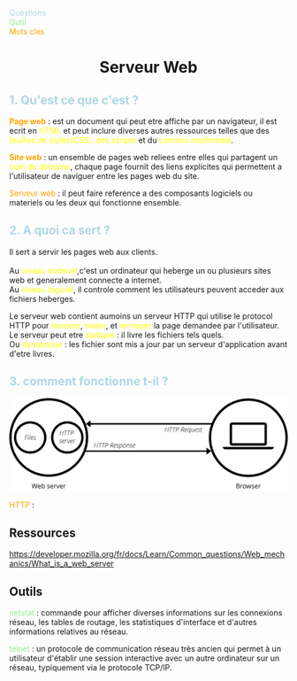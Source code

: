 <style>
r { color: Red }
o { color: Orange }
g { color: Green }
y { color: Yellow }
lb { color: LightBlue }
lg { color: LightGreen }          
</style>
<lb>Questions</lb>  
<lg>Outil</lg>  
<o>Mots cles</o>  

#	<p style="text-align: center;"> Serveur Web</p>

## <lb>1.	Qu'est ce que c'est ?</lb>

<o>**Page web**</o> : est un document qui peut etre affiche par un navigateur, il est ecrit en <y>HTML</y> et peut inclure diverses autres ressources telles que des <y>feuilles de styles(CSS), des scripts</y> et du <y>contenu multimedia</y>.

<o>**Site web**</o> :  un ensemble de pages web reliees entre elles qui partagent un <y>nom de domaine</y>, chaque page fournit des liens explicites qui permettent a l'utilisateur de naviguer entre les pages web du site.

<o>Serveur web</o> : il peut faire reference a des composants logiciels ou materiels ou les deux qui fonctionne ensemble.

## <lb>2.	A quoi ca sert ?<lb>

Il sert a servir les pages web aux clients.  
<br>Au <y>niveau materiel</y>,c'est un ordinateur qui heberge un ou plusieurs sites web et generalement connecte a internet.
<br> Au <y>niveau logiciel</y>, il controle comment les utilisateurs peuvent acceder aux fichiers heberges.

Le serveur web contient aumoins un serveur HTTP qui utilise le protocol HTTP pour <y>recevoir</y>, <y>traiter</y>, et <y>renvoyer</y> la page demandee par l'utilisateur.  
Le serveur peut etre <y>statique</y> : il livre les fichiers tels quels.<br> Ou <y>dynamique</y> : les fichier sont mis a jour par un serveur d'application avant d'etre livres.

## <lb>3.	comment fonctionne t-il ?</lb>

![fonctionnement du serveur](./img/web-server.svg)

<o>HTTP</o> : 

## Ressources

https://developer.mozilla.org/fr/docs/Learn/Common_questions/Web_mechanics/What_is_a_web_server


## Outils

<lg>netstat</lg> : commande pour afficher diverses informations sur les connexions réseau, les tables de routage, les statistiques d'interface et d'autres informations relatives au réseau.

<lg>telnet</lg> : un protocole de communication réseau très ancien qui permet à un utilisateur d'établir une session interactive avec un autre ordinateur sur un réseau, typiquement via le protocole TCP/IP. 